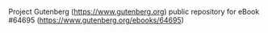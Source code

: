 Project Gutenberg (https://www.gutenberg.org) public repository for
eBook #64695 (https://www.gutenberg.org/ebooks/64695)
